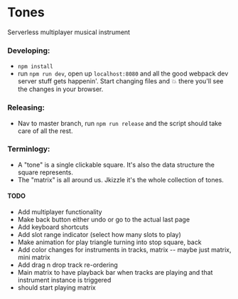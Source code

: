 # Tones

Serverless multiplayer musical instrument

### Developing:
* `npm install`
* run `npm run dev`, open up `localhost:8080` and all the good webpack dev server stuff gets happenin'.
  Start changing files and :boom: there you'll see the changes in your browser.

### Releasing:
* Nav to master branch, run `npm run release` and the script should take care of all the rest.

### Terminlogy:
* A "tone" is a single clickable square. It's also the data structure the square represents.
* The "matrix" is all around us. Jkizzle it's the whole collection of tones.

#### TODO
* Add multiplayer functionality
* Make back button either undo or go to the actual last page
* Add keyboard shortcuts
* Add slot range indicator (select how many slots to play)
* Make animation for play triangle turning into stop square, back
* Add color changes for instruments in tracks, matrix -- maybe just matrix, mini matrix
* Add drag n drop track re-ordering
* Main matrix to have playback bar when tracks are playing and that instrument instance is triggered
* should start playing matrix
